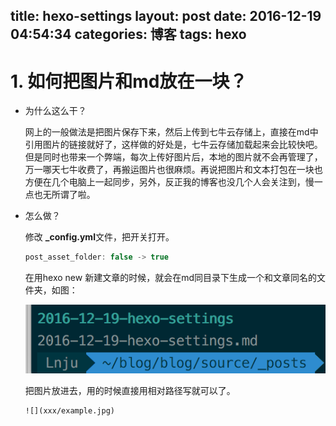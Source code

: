 title: hexo-settings
layout: post
date: 2016-12-19 04:54:34
categories: 博客
tags: hexo
---

# 1. 如何把图片和md放在一块？

-  为什么这么干？

   网上的一般做法是把图片保存下来，然后上传到七牛云存储上，直接在md中引用图片的链接就好了，这样做的好处是，七牛云存储加载起来会比较快吧。但是同时也带来一个弊端，每次上传好图片后，本地的图片就不会再管理了，万一哪天七牛收费了，再搬运图片也很麻烦。再说把图片和文本打包在一块也方便在几个电脑上一起同步，另外，反正我的博客也没几个人会关注到，慢一点也无所谓了啦。

-  怎么做？

   修改 **_config.yml**文件，把开关打开。

   ```cpp
   post_asset_folder: false -> true
   ```

   在用hexo new 新建文章的时候，就会在md同目录下生成一个和文章同名的文件夹，如图：

   ![](2016-12-19-hexo-settings/capture.png)

   把图片放进去，用的时候直接用相对路径写就可以了。

   ```
   ![](xxx/example.jpg)
   ```

   ​